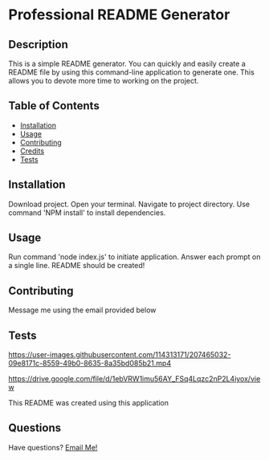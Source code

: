 # Professional README Generator
  
  
  ## Description
  
  This is a simple README generator. You can quickly and easily create a README file by using this command-line application to generate one. This allows you to devote more time to working on the project.
  
  ## Table of Contents
  
  - [Installation](#installation)
  - [Usage](#usage)
  - [Contributing](#contributing)
  - [Credits](#credits)
  - [Tests](#tests)
  
  ## Installation
  
  Download project. Open your terminal. Navigate to project directory. Use command 'NPM install' to install dependencies.
  
  ## Usage
  
  Run command 'node index.js' to initiate application. Answer each prompt on a single line. README should be created!
  
  
  ## Contributing
  
  Message me using the email provided below
  
  ## Tests

https://user-images.githubusercontent.com/114313171/207465032-09e8171c-8559-49b0-8635-8a35bd085b21.mp4

  https://drive.google.com/file/d/1ebVRW1imu56AY_FSq4Lqzc2nP2L4iyox/view
  
  This README was created using this application
  
  ## Questions
  
  Have questions? [Email Me!](mailto:thewillkim@icloud.com)
